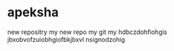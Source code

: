 # apeksha
new repositry
my new repo
my git
my 
hdbczdohfiohgis
jbxobvofzuiobhgiofbkjbxvl
nsignodzohig
